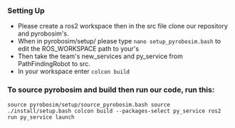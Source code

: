 ### Setting Up ###
- Please create a ros2 workspace then in the src file clone our repository and pyrobosim's.
- When in pyrobosim/setup/ please type ``nano setup_pyrobosim.bash`` to edit the ROS_WORKSPACE path to your's
- Then take the team's new_services and py_service from PathFindingRobot to src.
- In your workspace enter ``colcon build``

### To source pyrobosim and build then run our code, run this: ###
``source pyrobosim/setup/source_pyrobosim.bash
source ./install/setup.bash
colcon build --packages-select py_service
ros2 run py_service launch``
